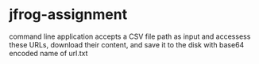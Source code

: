 # jfrog-assignment
command line application accepts a CSV file path as input and accessess these URLs, download their content, and save it to the disk with base64 encoded name of url.txt
